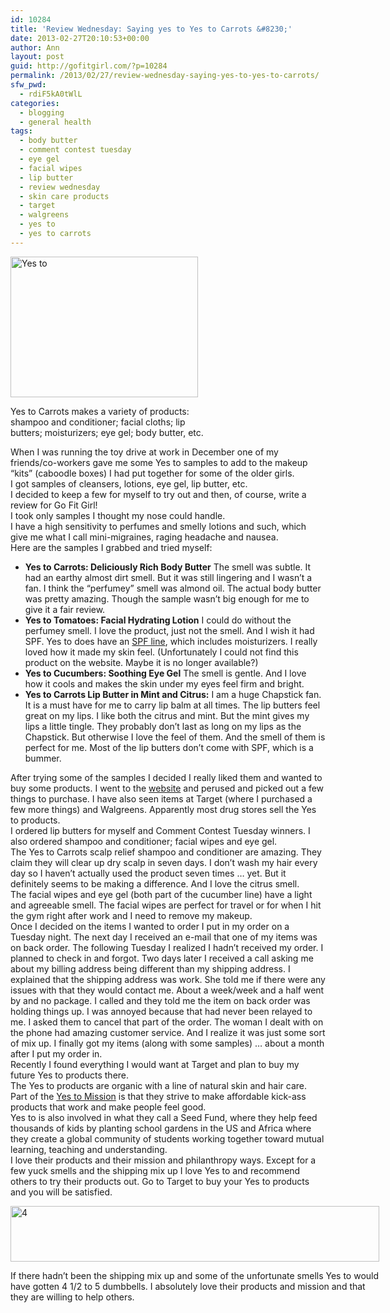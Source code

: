 ```yaml
---
id: 10284
title: 'Review Wednesday: Saying yes to Yes to Carrots &#8230;'
date: 2013-02-27T20:10:53+00:00
author: Ann
layout: post
guid: http://gofitgirl.com/?p=10284
permalink: /2013/02/27/review-wednesday-saying-yes-to-yes-to-carrots/
sfw_pwd:
  - rdiF5kA0tWlL
categories:
  - blogging
  - general health
tags:
  - body butter
  - comment contest tuesday
  - eye gel
  - facial wipes
  - lip butter
  - review wednesday
  - skin care products
  - target
  - walgreens
  - yes to
  - yes to carrots
---
```

<div id="attachment_10291" style="width: 310px" class="wp-caption alignleft">
  <a href="http://gofitgirl.com/?attachment_id=10291" rel="attachment wp-att-10291"><img class="size-medium wp-image-10291" alt="Yes to" src="http://gofitgirl.com/wp-content/uploads/2013/02/Yes-to-300x225.jpg" width="300" height="225" /></a>
  
  <p class="wp-caption-text">
    Yes to Carrots makes a variety of products: shampoo and conditioner; facial cloths; lip butters; moisturizers; eye gel; body butter, etc.
  </p>
</div>

  
When I was running the toy drive at work in December one of my friends/co-workers gave me some Yes to samples to add to the makeup &#8220;kits&#8221; (caboodle boxes) I had put together for some of the older girls.  
I got samples of cleansers, lotions, eye gel, lip butter, etc.  
I decided to keep a few for myself to try out and then, of course, write a review for Go Fit Girl!  
I took only samples I thought my nose could handle.  
I have a high sensitivity to perfumes and smelly lotions and such, which give me what I call mini-migraines, raging headache and nausea.  
Here are the samples I grabbed and tried myself:

  * **Yes to Carrots: Deliciously Rich Body Butter** The smell was subtle. It had an earthy almost dirt smell. But it was still lingering and I wasn&#8217;t a fan. I think the &#8220;perfumey&#8221; smell was almond oil. The actual body butter was pretty amazing. Though the sample wasn&#8217;t big enough for me to give it a fair review.
  * **Yes to Tomatoes: Facial Hydrating Lotion** I could do without the perfumey smell. I love the product, just not the smell. And I wish it had SPF. Yes to does have an [SPF line](http://www.yestocarrots.com/category/yes-to-spf?category_id=0000033&nav_id=0000006), which includes moisturizers. I really loved how it made my skin feel. (Unfortunately I could not find this product on the website. Maybe it is no longer available?)
  * **Yes to Cucumbers: Soothing Eye Gel** The smell is gentle. And I love how it cools and makes the skin under my eyes feel firm and bright.
  * **Yes to Carrots Lip Butter in Mint and Citrus:** I am a huge Chapstick fan. It is a must have for me to carry lip balm at all times. The lip butters feel great on my lips. I like both the citrus and mint. But the mint gives my lips a little tingle. They probably don&#8217;t last as long on my lips as the Chapstick. But otherwise I love the feel of them. And the smell of them is perfect for me. Most of the lip butters don&#8217;t come with SPF, which is a bummer.

After trying some of the samples I decided I really liked them and wanted to buy some products. I went to the [website](http://www.yestocarrots.com/yes-brands.html) and perused and picked out a few things to purchase. I have also seen items at Target (where I purchased a few more things) and Walgreens. Apparently most drug stores sell the Yes to products.  
I ordered lip butters for myself and Comment Contest Tuesday winners. I also ordered shampoo and conditioner; facial wipes and eye gel.  
The Yes to Carrots scalp relief shampoo and conditioner are amazing. They claim they will clear up dry scalp in seven days. I don&#8217;t wash my hair every day so I haven&#8217;t actually used the product seven times &#8230; yet. But it definitely seems to be making a difference. And I love the citrus smell.  
The facial wipes and eye gel (both part of the cucumber line) have a light and agreeable smell. The facial wipes are perfect for travel or for when I hit the gym right after work and I need to remove my makeup.  
Once I decided on the items I wanted to order I put in my order on a Tuesday night. The next day I received an e-mail that one of my items was on back order. The following Tuesday I realized I hadn&#8217;t received my order. I planned to check in and forgot. Two days later I received a call asking me about my billing address being different than my shipping address. I explained that the shipping address was work. She told me if there were any issues with that they would contact me. About a week/week and a half went by and no package. I called and they told me the item on back order was holding things up. I was annoyed because that had never been relayed to me. I asked them to cancel that part of the order. The woman I dealt with on the phone had amazing customer service. And I realize it was just some sort of mix up. I finally got my items (along with some samples) &#8230; about a month after I put my order in.  
Recently I found everything I would want at Target and plan to buy my future Yes to products there.  
The Yes to products are organic with a line of natural skin and hair care.  
Part of the [Yes to Mission](http://www.yestocarrots.com/mission.html) is that they strive to make affordable kick-ass products that work and make people feel good.  
Yes to is also involved in what they call a Seed Fund, where they help feed thousands of kids by planting school gardens in the US and Africa where they create a global community of students working together toward mutual learning, teaching and understanding.  
I love their products and their mission and philanthropy ways. Except for a few yuck smells and the shipping mix up I love Yes to and recommend others to try their products out. Go to Target to buy your Yes to products and you will be satisfied.  


<div id="attachment_10293" style="width: 600px" class="wp-caption aligncenter">
  <a href="http://gofitgirl.com/?attachment_id=10293" rel="attachment wp-att-10293"><img class="size-large wp-image-10293" alt="4" src="http://gofitgirl.com/wp-content/uploads/2013/02/4-1024x155.jpg" width="590" height="89" /></a>
  
  <p class="wp-caption-text">
    If there hadn&#8217;t been the shipping mix up and some of the unfortunate smells Yes to would have gotten 4 1/2 to 5 dumbbells. I absolutely love their products and mission and that they are willing to help others.
  </p>
</div>
